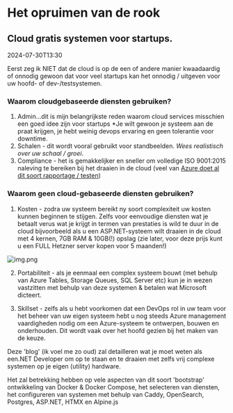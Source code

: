 # Het opruimen van de rook

## Cloud gratis systemen voor startups.

<!--category-- Clearing the smoke, introduction -->
<datetime class="hidden">2024-07-30T13:30</datetime>

Eerst zeg ik NIET dat de cloud is op de een of andere manier kwaadaardig of onnodig gewoon dat voor veel startups kan het onnodig / uitgeven voor
uw hoofd- of dev-/testsystemen.

### Waarom cloudgebaseerde diensten gebruiken?

1. Admin...dit is mijn belangrijkste reden waarom cloud services misschien een goed idee zijn voor startups *Je wilt gewoon je systeem aan de praat krijgen, je hebt weinig devops ervaring en geen tolerantie voor downtime.
2. Schalen - dit wordt vooral gebruikt voor standbeelden. *Wees realistisch over uw schaal / groei*.
3. Compliance - het is gemakkelijker en sneller om volledige ISO 9001:2015 naleving te bereiken bij het draaien in de cloud (veel van [Azure doet al dit soort rapportage / testen](https://learn.microsoft.com/en-us/azure/compliance/offerings/offering-iso-9001))

### Waarom geen cloud-gebaseerde diensten gebruiken?

1. Kosten - zodra uw systeem bereikt ny soort complexiteit uw kosten kunnen beginnen te stijgen. Zelfs voor eenvoudige diensten wat je betaalt verus wat je krijgt in termen van prestaties is wild te duur in de cloud bijvoorbeeld
   als u een ASP.NET-systeem wilt draaien in de cloud met 4 kernen, 7GB RAM & 10GB(!) opslag (zie later, voor deze prijs kunt u een FULL Hetzner server kopen voor 5 maanden!)

![img.png](img.png?width=500&format=webp)

2. Portabiliteit - als je eenmaal een complex systeem bouwt (met behulp van Azure Tables, Storage Queues, SQL Server etc) kun je in wezen vastzitten met behulp van deze systemen & betalen wat Microsoft dicteert.

3. Skillset - zelfs als u hebt voorkomen dat een DevOps rol in uw team voor het beheer van uw eigen systeem hebt u nog steeds Azure management vaardigheden nodig om een Azure-systeem te ontwerpen, bouwen en onderhouden. Dit wordt vaak over het hoofd gezien bij het maken van de keuze.

Deze 'blog' (ik voel me zo oud) zal detailleren wat je moet weten als een.NET Developer om op te staan en te draaien met zelfs vrij complexe systemen op je eigen (utility) hardware.

Het zal betrekking hebben op vele aspecten van dit soort 'bootstrap' ontwikkeling van Docker & Docker Compose, het selecteren van diensten, het configureren van systemen met behulp van Caddy, OpenSearch, Postgres, ASP.NET, HTMX en Alpine.js